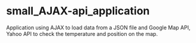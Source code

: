 # small_AJAX-api_application
Application using AJAX to load data from a JSON file and Google Map API, Yahoo API to check the temperature and position on the map.
